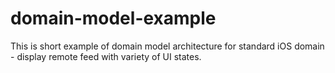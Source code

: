 domain-model-example
====================

This is short example of domain model architecture for standard iOS domain - display remote feed with variety of UI states.
